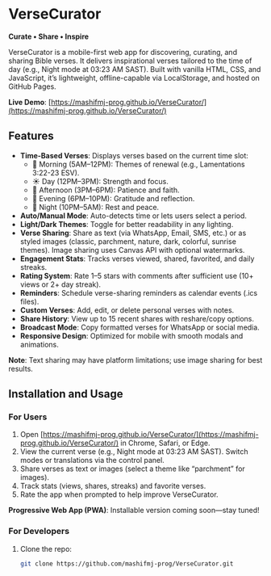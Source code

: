 # VerseCurator

**Curate • Share • Inspire**

VerseCurator is a mobile-first web app for discovering, curating, and sharing Bible verses. It delivers inspirational verses tailored to the time of day (e.g., Night mode at 03:23 AM SAST). Built with vanilla HTML, CSS, and JavaScript, it’s lightweight, offline-capable via LocalStorage, and hosted on GitHub Pages.

**Live Demo**: [https://mashifmj-prog.github.io/VerseCurator/](https://mashifmj-prog.github.io/VerseCurator/)

## Features
- **Time-Based Verses**: Displays verses based on the current time slot:
  - 🌅 Morning (5AM–12PM): Themes of renewal (e.g., Lamentations 3:22-23 ESV).
  - ☀️ Day (12PM–3PM): Strength and focus.
  - 🌇 Afternoon (3PM–6PM): Patience and faith.
  - 🌆 Evening (6PM–10PM): Gratitude and reflection.
  - 🌙 Night (10PM–5AM): Rest and peace.
- **Auto/Manual Mode**: Auto-detects time or lets users select a period.
- **Light/Dark Themes**: Toggle for better readability in any lighting.
- **Verse Sharing**: Share as text (via WhatsApp, Email, SMS, etc.) or as styled images (classic, parchment, nature, dark, colorful, sunrise themes). Image sharing uses Canvas API with optional watermarks.
- **Engagement Stats**: Tracks verses viewed, shared, favorited, and daily streaks.
- **Rating System**: Rate 1–5 stars with comments after sufficient use (10+ views or 2+ day streak).
- **Reminders**: Schedule verse-sharing reminders as calendar events (.ics files).
- **Custom Verses**: Add, edit, or delete personal verses with notes.
- **Share History**: View up to 15 recent shares with reshare/copy options.
- **Broadcast Mode**: Copy formatted verses for WhatsApp or social media.
- **Responsive Design**: Optimized for mobile with smooth modals and animations.

**Note**: Text sharing may have platform limitations; use image sharing for best results.

## Installation and Usage

### For Users
1. Open [https://mashifmj-prog.github.io/VerseCurator/](https://mashifmj-prog.github.io/VerseCurator/) in Chrome, Safari, or Edge.
2. View the current verse (e.g., Night mode at 03:23 AM SAST). Switch modes or translations via the control panel.
3. Share verses as text or images (select a theme like “parchment” for images).
4. Track stats (views, shares, streaks) and favorite verses.
5. Rate the app when prompted to help improve VerseCurator.

**Progressive Web App (PWA)**: Installable version coming soon—stay tuned!

### For Developers
1. Clone the repo:
   ```bash
   git clone https://github.com/mashifmj-prog/VerseCurator.git

